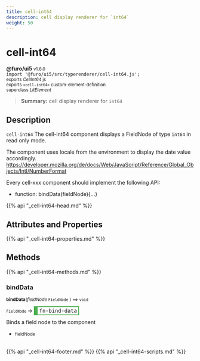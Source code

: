 ```yaml
---
title: cell-int64
description: cell display renderer for `int64`
weight: 50
---
```


# cell-int64
**@furo/ui5** <small>v1.6.0</small>
<br>`import '@furo/ui5/src/typerenderer/cell-int64.js';`<small>
<br>exports *CellInt64* js
<br>exports `<cell-int64>` custom-element-definition
<br>superclass *LitElement*</small>

> **Summary:** cell display renderer for `int64`

## Description

`cell-int64`
The cell-int64 component displays a FieldNode of type `int64` in read only mode.

The component uses locale from the environment to display the date value accordingly.
https://developer.mozilla.org/de/docs/Web/JavaScript/Reference/Global_Objects/Intl/NumberFormat

Every cell-xxx component should implement the following API:
- function: bindData(fieldNode){...}

{{% api "_cell-int64-head.md" %}}

## Attributes and Properties
{{% api "_cell-int64-properties.md" %}}






## Methods
{{% api "_cell-int64-methods.md" %}}


### **bindData**
<small>**bindData**(*fieldNode* `FieldNode` ) ⟹ `void`</small>

<small>`FieldNode` </small> →
<span  style="border-width:2px 2px 2px 10px; border-style: solid;border-color:  rgb(76, 175, 80);font-family:monospace; padding:2px 4px;">fn-bind-data</span>

Binds a field node to the component

- <small>fieldNode </small>
<br><br>






{{% api "_cell-int64-footer.md" %}}
{{% api "_cell-int64-scripts.md" %}}
